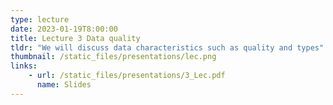 ```yaml
---
type: lecture
date: 2023-01-19T8:00:00
title: Lecture 3 Data quality
tldr: "We will discuss data characteristics such as quality and types"
thumbnail: /static_files/presentations/lec.png
links: 
    - url: /static_files/presentations/3_Lec.pdf
      name: Slides
---
```

